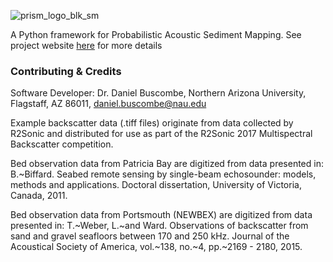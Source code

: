 
![prism_logo_blk_sm](https://user-images.githubusercontent.com/3596509/36518800-3d21b60e-1745-11e8-9a52-549b07dc9da1.png)

A Python framework for Probabilistic Acoustic Sediment Mapping. See project website [here](https://www.danielbuscombe.com/prism/) for more details


### Contributing & Credits
Software Developer: Dr. Daniel Buscombe, Northern Arizona University, Flagstaff, AZ 86011, daniel.buscombe@nau.edu

Example backscatter data (.tiff files) originate from data collected by R2Sonic and distributed for use as part of the R2Sonic 2017 Multispectral Backscatter competition.

Bed observation data from Patricia Bay are digitized from data presented in: B.~Biffard. Seabed remote sensing by single-beam echosounder: models, methods and applications. Doctoral dissertation, University of Victoria, Canada, 2011.

Bed observation data from Portsmouth (NEWBEX) are digitized from data presented in: T.~Weber, L.~and Ward. Observations of backscatter from sand and gravel seafloors between 170 and 250 kHz. Journal of the Acoustical Society of America, vol.~138, no.~4, pp.~2169 - 2180, 2015.
